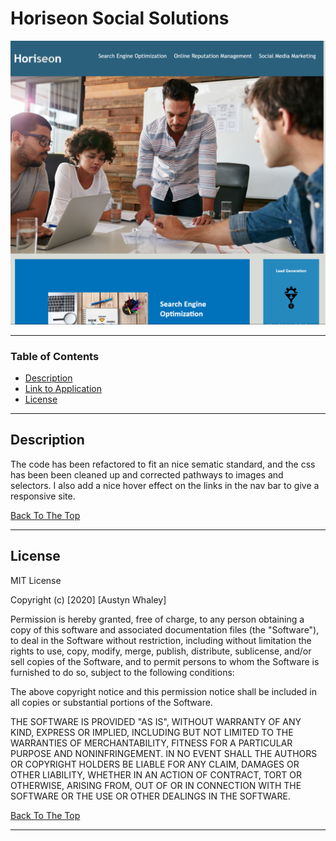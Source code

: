 # Horiseon Social Solutions

![Screenshot](./assets/images/horiscreenshot.png)


---

### Table of Contents

- [Description](#description)
- [Link to Application](https://austynwhaley.github.io/hori-html-css-repo/)
- [License](#license)

---

## Description

The code has been refactored to fit an nice sematic standard, and the css has been been cleaned up and corrected pathways to images and selectors. I also add a nice hover effect on the links in the nav bar to give a responsive site.

[Back To The Top](#read-me-template)



---

## License

MIT License

Copyright (c) [2020] [Austyn Whaley]

Permission is hereby granted, free of charge, to any person obtaining a copy
of this software and associated documentation files (the "Software"), to deal
in the Software without restriction, including without limitation the rights
to use, copy, modify, merge, publish, distribute, sublicense, and/or sell
copies of the Software, and to permit persons to whom the Software is
furnished to do so, subject to the following conditions:

The above copyright notice and this permission notice shall be included in all
copies or substantial portions of the Software.

THE SOFTWARE IS PROVIDED "AS IS", WITHOUT WARRANTY OF ANY KIND, EXPRESS OR
IMPLIED, INCLUDING BUT NOT LIMITED TO THE WARRANTIES OF MERCHANTABILITY,
FITNESS FOR A PARTICULAR PURPOSE AND NONINFRINGEMENT. IN NO EVENT SHALL THE
AUTHORS OR COPYRIGHT HOLDERS BE LIABLE FOR ANY CLAIM, DAMAGES OR OTHER
LIABILITY, WHETHER IN AN ACTION OF CONTRACT, TORT OR OTHERWISE, ARISING FROM,
OUT OF OR IN CONNECTION WITH THE SOFTWARE OR THE USE OR OTHER DEALINGS IN THE
SOFTWARE.

[Back To The Top](#read-me)

---
